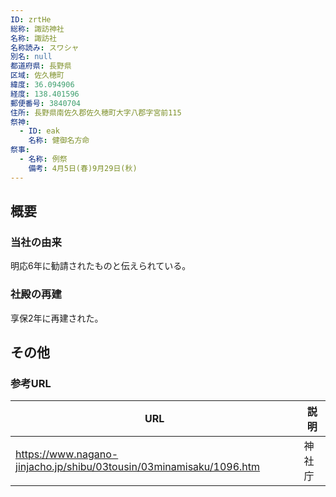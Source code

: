 ```yaml
---
ID: zrtHe
総称: 諏訪神社
名称: 諏訪社
名称読み: スワシャ
別名: null
都道府県: 長野県
区域: 佐久穂町
緯度: 36.094906
経度: 138.401596
郵便番号: 3840704
住所: 長野県南佐久郡佐久穂町大字八郡字宮前115
祭神:
  - ID: eak
    名称: 健御名方命
祭事:
  - 名称: 例祭
    備考: 4月5日(春)9月29日(秋)
---
```


## 概要

### 当社の由来

明応6年に勧請されたものと伝えられている。

### 社殿の再建

享保2年に再建された。

## その他

### 参考URL

| URL                                                                 | 説明   |
| ------------------------------------------------------------------- | ------ |
| https://www.nagano-jinjacho.jp/shibu/03tousin/03minamisaku/1096.htm | 神社庁 |

